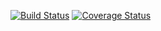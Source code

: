 [![Build Status](https://travis-ci.org/earldouglas/scala-ci.svg?branch=master)](https://travis-ci.org/earldouglas/scala-ci) [![Coverage Status](https://coveralls.io/repos/earldouglas/scala-ci/badge.png)](https://coveralls.io/r/earldouglas/scala-ci)
